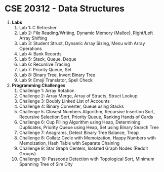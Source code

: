 # CSE 20312 - Data Structures
1. **Labs**
    1. Lab 1: C Refresher
    1. Lab 2: File Reading/Writing, Dynamic Memory (Malloc), Right/Left Array Shifting
    1. Lab 3: Student Struct, Dynamic Array Sizing, Menu with Array Operations
    1. Lab 4: Bank Records
    1. Lab 5: Stack, Queue, Deque
    1. Lab 6: Recursive Tracing
    1. Lab 7: Priority Queue, Set
    1. Lab 8: Binary Tree, Invert Binary Tree
    1. Lab 9: Emoji Translator, Spell Check
1. **Programming Challenges**
    1. Challenge 1: Array Rotation
    1. Challenge 2: Array Merge, Array of Structs, Struct Lookup
    1. Challenge 3: Doubly Linked List of Accounts
    1. Challenge 4: Binary Converter, Queue using Stacks
    1. Challenge 5: Closest Numbers Algorithm, Recursive Insertion Sort, Recursive Selection Sort, Priority Queue, Ranking Hands of Cards
    1. Challenge 6: Cup Filling Algorithm using Heap, Determining Duplicates, Priority Queue using Heap, Set using Binary Search Tree
    1. Challenge 7: Anagrams, Detect Binary Tree Balance, Treap
    1. Challenge 8: Collatz Cycle with Memoization, Happy Numbers with Memoization, Hash Table with Separate Chaining
    1. Challenge 9: Star Graph Centers, Isolated Graph Nodes (Reddit Groups)
    1. Challenge 10: Passcode Detection with Topological Sort, Minimum Spanning Tree of Sim City
